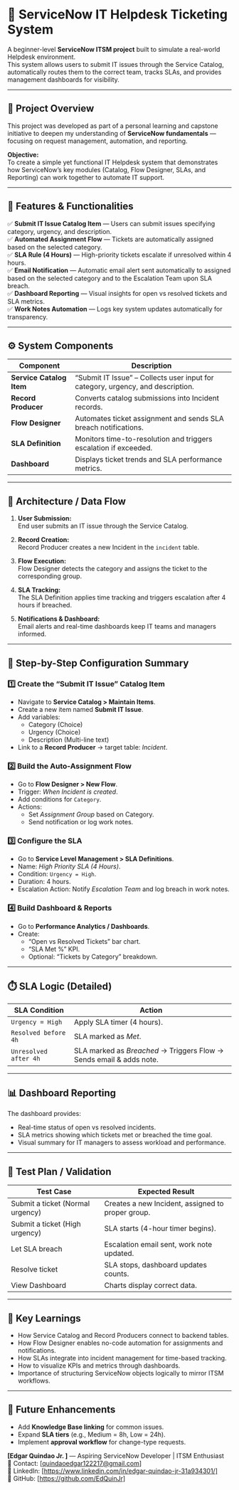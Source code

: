# 🧰 ServiceNow IT Helpdesk Ticketing System

A beginner-level **ServiceNow ITSM project** built to simulate a real-world Helpdesk environment.  
This system allows users to submit IT issues through the Service Catalog, automatically routes them to the correct team, tracks SLAs, and provides management dashboards for visibility.

---

## 🎯 Project Overview

This project was developed as part of a personal learning and capstone initiative to deepen my understanding of **ServiceNow fundamentals** — focusing on request management, automation, and reporting.

**Objective:**  
To create a simple yet functional IT Helpdesk system that demonstrates how ServiceNow’s key modules (Catalog, Flow Designer, SLAs, and Reporting) can work together to automate IT support.

---

## 🧾 Features & Functionalities

✅ **Submit IT Issue Catalog Item** — Users can submit issues specifying category, urgency, and description.  
✅ **Automated Assignment Flow** — Tickets are automatically assigned based on the selected category.  
✅ **SLA Rule (4 Hours)** — High-priority tickets escalate if unresolved within 4 hours.  
✅ **Email Notification** — Automatic email alert sent automatically to assigned based on the selected category and to the Escalation Team upon SLA breach.  
✅ **Dashboard Reporting** — Visual insights for open vs resolved tickets and SLA metrics.  
✅ **Work Notes Automation** — Logs key system updates automatically for transparency.

---

## ⚙️ System Components

| Component | Description |
|------------|-------------|
| **Service Catalog Item** | “Submit IT Issue” – Collects user input for category, urgency, and description. |
| **Record Producer** | Converts catalog submissions into Incident records. |
| **Flow Designer** | Automates ticket assignment and sends SLA breach notifications. |
| **SLA Definition** | Monitors time-to-resolution and triggers escalation if exceeded. |
| **Dashboard** | Displays ticket trends and SLA performance metrics. |

---

## 🧱 Architecture / Data Flow

1. **User Submission:**  
   End user submits an IT issue through the Service Catalog.

2. **Record Creation:**  
   Record Producer creates a new Incident in the `incident` table.

3. **Flow Execution:**  
   Flow Designer detects the category and assigns the ticket to the corresponding group.

4. **SLA Tracking:**  
   The SLA Definition applies time tracking and triggers escalation after 4 hours if breached.

5. **Notifications & Dashboard:**  
   Email alerts and real-time dashboards keep IT teams and managers informed.

---

## 🧩 Step-by-Step Configuration Summary

### 1️⃣ Create the “Submit IT Issue” Catalog Item
- Navigate to **Service Catalog > Maintain Items**.
- Create a new item named **Submit IT Issue**.
- Add variables:
  - Category (Choice)
  - Urgency (Choice)
  - Description (Multi-line text)
- Link to a **Record Producer** → target table: *Incident*.

### 2️⃣ Build the Auto-Assignment Flow
- Go to **Flow Designer > New Flow**.
- Trigger: *When Incident is created*.
- Add conditions for `Category`.
- Actions:
  - Set *Assignment Group* based on Category.
  - Send notification or log work notes.

### 3️⃣ Configure the SLA
- Go to **Service Level Management > SLA Definitions**.
- Name: *High Priority SLA (4 Hours)*.
- Condition: `Urgency = High`.
- Duration: 4 hours.
- Escalation Action: Notify *Escalation Team* and log breach in work notes.

### 4️⃣ Build Dashboard & Reports
- Go to **Performance Analytics / Dashboards**.
- Create:
  - “Open vs Resolved Tickets” bar chart.
  - “SLA Met %” KPI.
  - Optional: “Tickets by Category” breakdown.

---

## ⏱️ SLA Logic (Detailed)

| SLA Condition | Action |
|----------------|--------|
| `Urgency = High` | Apply SLA timer (4 hours). |
| `Resolved before 4h` | SLA marked as *Met*. |
| `Unresolved after 4h` | SLA marked as *Breached* → Triggers Flow → Sends email & adds note. |

---

## 📊 Dashboard Reporting

The dashboard provides:
- Real-time status of open vs resolved incidents.
- SLA metrics showing which tickets met or breached the time goal.
- Visual summary for IT managers to assess workload and performance.

---

## 🧪 Test Plan / Validation

| Test Case | Expected Result |
|------------|----------------|
| Submit a ticket (Normal urgency) | Creates a new Incident, assigned to proper group. |
| Submit a ticket (High urgency) | SLA starts (4-hour timer begins). |
| Let SLA breach | Escalation email sent, work note updated. |
| Resolve ticket | SLA stops, dashboard updates counts. |
| View Dashboard | Charts display correct data. |

---

## 🧠 Key Learnings

- How Service Catalog and Record Producers connect to backend tables.  
- How Flow Designer enables no-code automation for assignments and notifications.  
- How SLAs integrate into incident management for time-based tracking.  
- How to visualize KPIs and metrics through dashboards.  
- Importance of structuring ServiceNow objects logically to mirror ITSM workflows.

---

## 🚀 Future Enhancements
- Add **Knowledge Base linking** for common issues.  
- Expand **SLA tiers** (e.g., Medium = 8h, Low = 24h).  
- Implement **approval workflow** for change-type requests.  

**[Edgar Quindao Jr. ]** — Aspiring ServiceNow Developer | ITSM Enthusiast  
📧 Contact: [quindaoedgar122217@gmail.com]  
🔗 LinkedIn: [https://www.linkedin.com/in/edgar-quindao-jr-31a934301/]  
🔗 GitHub: [https://github.com/EdQuinJr] 


